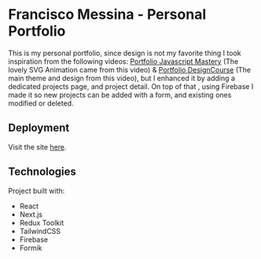 # Francisco Messina - Personal Portfolio

This is my personal portfolio, since design is not my favorite thing I took inspiration from the following videos: [Portfolio Javascript Mastery](https://www.youtube.com/watch?v=OPaLnMw2i_0&t=2003s) (The lovely SVG Animation came from this video) & [Portfolio DesignCourse](https://www.youtube.com/watch?v=Vp6GC3jKG20&list=PLviuEGE4wFJcSyYqY_yrSokdNmh9DnhJd&index=74&t=4481s)  (The main theme and design from this video), but I enhanced it by adding a dedicated projects page, and project detail. On top of that , using Firebase I made it so new projects can be added with a form, and existing ones modified or deleted.

## Deployment

Visit the site [here](http://www.franciscomessina.com).

## Technologies

Project built with:

- React
- Next.js
- Redux Toolkit
- TailwindCSS
- Firebase
- Formik
